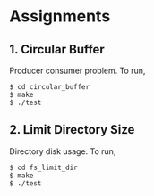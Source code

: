 # Assignments

## 1. Circular Buffer
Producer consumer problem. To run,  
```
$ cd circular_buffer	
$ make	
$ ./test	
```

## 2. Limit Directory Size
Directory disk usage. To run,
```
$ cd fs_limit_dir  
$ make  
$ ./test  
```
